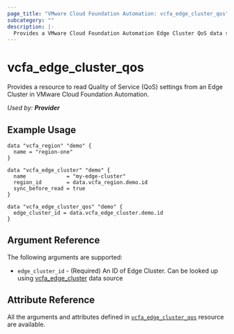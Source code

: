 ```yaml
---
page_title: "VMware Cloud Foundation Automation: vcfa_edge_cluster_qos"
subcategory: ""
description: |-
  Provides a VMware Cloud Foundation Automation Edge Cluster QoS data source.
---
```


# vcfa_edge_cluster_qos

Provides a resource to read Quality of Service (QoS) settings from an Edge Cluster in VMware Cloud Foundation Automation.

_Used by: **Provider**_

## Example Usage

```hcl
data "vcfa_region" "demo" {
  name = "region-one"
}

data "vcfa_edge_cluster" "demo" {
  name             = "my-edge-cluster"
  region_id        = data.vcfa_region.demo.id
  sync_before_read = true
}

data "vcfa_edge_cluster_qos" "demo" {
  edge_cluster_id = data.vcfa_edge_cluster.demo.id
}
```

## Argument Reference

The following arguments are supported:

- `edge_cluster_id` - (Required) An ID of Edge Cluster. Can be looked up using
  [vcfa_edge_cluster](/providers/vmware/vcfa/latest/docs/data-sources/edge_cluster) data source

## Attribute Reference

All the arguments and attributes defined in
[`vcfa_edge_cluster_qos`](/providers/vmware/vcfa/latest/docs/resources/edge_cluster_qos) resource are available.